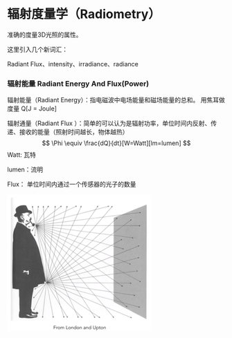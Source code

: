 # 辐射度量学（Radiometry）



准确的度量3D光照的属性。

这里引入几个新词汇：

Radiant Flux、intensity、irradiance、radiance



### 辐射能量 Radiant Energy And Flux(Power)



辐射能量（Radiant Energy）：指电磁波中电场能量和磁场能量的总和。 用焦耳做度量 Q[J = Joule]

辐射通量（Radiant Flux ）：简单的可以认为是辐射功率，单位时间内反射、传递、接收的能量（照射时间越长，物体越热）
$$
\Phi \equiv  \frac{dQ}{dt}[W=Watt][lm=lumen]
$$
Watt: 瓦特

lumen：流明



Flux： 单位时间内通过一个传感器的光子的数量

<img src="images/6.36.png" style="zoom:50%;" />